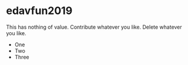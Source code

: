 # edavfun2019
This has nothing of value. Contribute whatever you like. Delete whatever you like.

* One
* Two 
* Three
